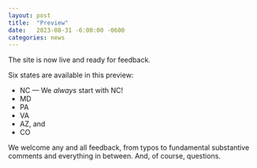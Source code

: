 ```yaml
---
layout: post
title:  "Preview"
date:   2023-08-31 -6:00:00 -0600
categories: news
---
```

The site is now live and ready for feedback.

Six states are available in this preview:

- NC &#8212; We *always* start with NC!
- MD
- PA
- VA
- AZ, and
- CO

We welcome any and all feedback, from typos to fundamental substantive comments and everything in between.
And, of course, questions.
